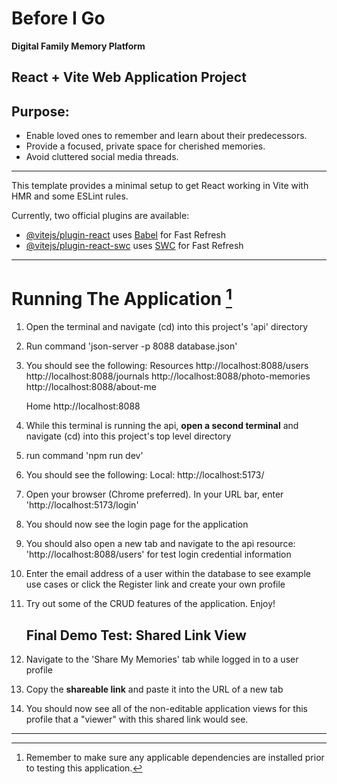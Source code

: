 # Before I Go
**Digital Family Memory Platform**

## React + Vite Web Application Project

## Purpose:
- Enable loved ones to remember and learn about their predecessors.
- Provide a focused, private space for cherished memories.
- Avoid cluttered social media threads.

---

This template provides a minimal setup to get React working in Vite with HMR and some ESLint rules.

Currently, two official plugins are available:

- [@vitejs/plugin-react](https://github.com/vitejs/vite-plugin-react/blob/main/packages/plugin-react/README.md) uses [Babel](https://babeljs.io/) for Fast Refresh
- [@vitejs/plugin-react-swc](https://github.com/vitejs/vite-plugin-react-swc) uses [SWC](https://swc.rs/) for Fast Refresh

---

# Running The Application [^1]
1. Open the terminal and navigate (cd) into this project's 'api' directory
2. Run command 'json-server -p 8088 database.json'
3. You should see the following:
        Resources
      http://localhost:8088/users
      http://localhost:8088/journals
      http://localhost:8088/photo-memories
      http://localhost:8088/about-me
    
      Home
      http://localhost:8088
4. While this terminal is running the api, **open a second terminal** and navigate (cd) into this project's top level directory
5. run command 'npm run dev'
6. You should see the following:
     Local:   http://localhost:5173/
7. Open your browser (Chrome preferred). In your URL bar, enter 'http://localhost:5173/login'
8. You should now see the login page for the application
10. You should also open a new tab and navigate to the api resource: 'http://localhost:8088/users' for test login credential information
11. Enter the email address of a user within the database to see example use cases or click the Register link and create your own profile
12. Try out some of the CRUD features of the application. Enjoy!
    ## Final Demo Test: Shared Link View
1. Navigate to the 'Share My Memories' tab while logged in to a user profile
2. Copy the **shareable link** and paste it into the URL of a new tab
3. You should now see all of the non-editable application views for this profile that a "viewer" with this shared link would see.

---

   [^1]: Remember to make sure any applicable dependencies are installed prior to testing this application.
